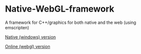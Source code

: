 # Native-WebGL-framework
A framework for C++/graphics for both native and the web (using emscripten)

[Native (windows) version](https://github.com/jon-heard/Native-WebGL-framework/raw/master/bin/app.exe)

[Online (webgl) version](https://rawgit.com/jon-heard/Native-WebGL-framework/master/index.html)
